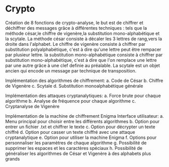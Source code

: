 # Crypto

Création de 8 fonctions de crypto-analyse, le but est de chiffrer et déchiffrer des messages grâce à différentes techniques : tels que la méthode césar,le chiffre de vigenère,la substitution mono-alphabétique et la scytale. 
La méthode césar consiste à décaler les 3 lettres de rang,vers la droite dans l'alphabet.
Le chiffre de vigenère consiste à chiffrer par substitution polyalphabétique, c'est à dire qu'une lettre peut être rempacer par plusieur lettre. 
la substitution mono-alphabétique consiste à chiffrer par substitution mono-alphabétique, c'est à dire que l'on remplace une lettre par une autre grâce à une clef definie au préalable. 
La scytale est un objet ancien qui encode un message par technique de transposition. 

Implémentation des algorithmes de chiffrement:
a. Code de César
b. Chiffre de Vigenère
c. Scytale
d. Substitution monoalphabétique générale

Implémentation des attaques cryptanalytiques:
a. Force brute pour chaque algorithme
b. Analyse de fréquence pour chaque algorithme
c. Cryptanalyse de Vigenère

Implémentation de la machine de chiffrement Enigma
Interface utilisateur:
a. Menu principal pour choisir entre les différents algorithmes
b. Option pour entrer un fichier .txt et chiffrer le texte
c. Option pour décrypter un texte chiffré
d. Option pour casser un texte chiffré avec une attaque cryptanalytique
e. Option pour utiliser la machine Enigma
f. Options pour personnaliser les paramètres de chaque algorithme
g. Possibilité de supprimer les espaces et les caractères spéciaux
h. Possibilité de généraliser les algorithmes de César et Vigenère à des alphabets plus grands
